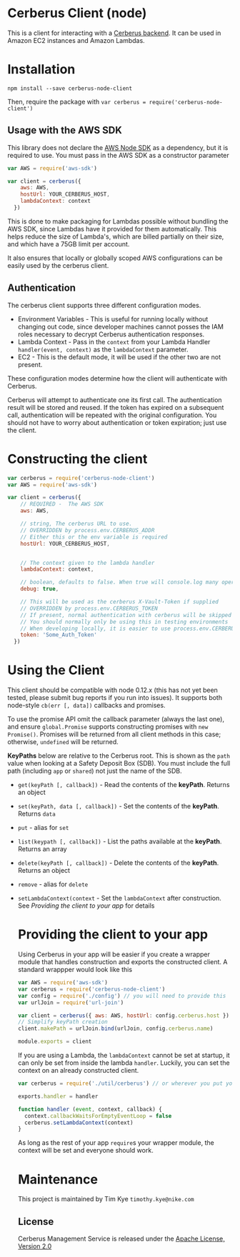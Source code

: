 # Cerberus Client (node)

This is a client for interacting with a [Cerberus backend](http://engineering.nike.com/cerberus). It can be used in Amazon EC2 instances and Amazon Lambdas.

# Installation

```
npm install --save cerberus-node-client
```

Then, require the package with `var cerberus = require('cerberus-node-client')`

## Usage with the AWS SDK

This library does not declare the [AWS Node SDK](https://github.com/aws/aws-sdk-js) as a dependency, but it is required to use. You must pass in the AWS SDK as a constructor parameter

```javascript
var AWS = require('aws-sdk')

var client = cerberus({
    aws: AWS,
    hostUrl: YOUR_CERBERUS_HOST,
    lambdaContext: context
  })
```

This is done to make packaging for Lambdas possible without bundling the AWS SDK, since Lambdas have it provided for them automatically. This helps reduce the size of Lambda's, which are billed partially on their size, and which have a 75GB limit per account.

It also ensures that locally or globally scoped AWS configurations can be easily used by the cerberus client.

## Authentication

The cerberus client supports three different configuration modes.

* Environment Variables - This is useful for running locally without changing out code, since developer machines cannot posses the IAM roles necessary to decrypt Cerberus authentication responses.
* Lambda Context - Pass in the `context` from your Lambda Handler `handler(event, context)` as the `lambdaContext` parameter.
* EC2 - This is the default mode, it will be used if the other two are not present.

These configuration modes determine how the client will authenticate with Cerberus.

Cerberus will attempt to authenticate one its first call. The authentication result will be stored and reused. If the token has expired on a subsequent call, authentication will be repeated with the original configuration. You should not have to worry about authentication or token expiration; just use the client.

# Constructing the client

```javascript
var cerberus = require('cerberus-node-client')
var AWS = require('aws-sdk')

var client = cerberus({
    // REQUIRED -  The AWS SDK
    aws: AWS,

    // string, The cerberus URL to use.
    // OVERRIDDEN by process.env.CERBERUS_ADDR
    // Either this or the env variable is required
    hostUrl: YOUR_CERBERUS_HOST,


    // The context given to the lambda handler
    lambdaContext: context,

    // boolean, defaults to false. When true will console.log many operations
    debug: true,

    // This will be used as the cerberus X-Vault-Token if supplied
    // OVERRIDDEN by process.env.CERBERUS_TOKEN
    // If present, normal authentication with cerberus will be skipped
    // You should normally only be using this in testing environments
    // When developing locally, it is easier to use process.env.CERBERUS_TOKEN
    token: 'Some_Auth_Token'
  })
```

# Using the Client

This client should be compatible with node 0.12.x (this has not yet been tested, please submit bug reports if you run into issues). It supports both node-style `cb(err [, data])` callbacks and promises.

To use the promise API omit the callback parameter (always the last one), and ensure `global.Promise` supports constructing promises with `new Promise()`. Promises will be returned from all client methods in this case; otherwise, `undefined` will be returned.

**KeyPaths** below are relative to the Cerberus root. This is shown as the `path` value when looking at a Safety Deposit Box (SDB). You must include the full path (including `app` or `shared`) not just the name of the SDB.

* `get(keyPath [, callback])` - Read the contents of the **keyPath**. Returns an object
* `set(keyPath, data [, callback])` - Set the contents of the **keyPath**. Returns `data`
* `put` - alias for `set`
* `list(keypath [, callback])` - List the paths available at the **keyPath**. Returns an array
* `delete(keyPath [, callback])` - Delete the contents of the **keyPath**. Returns an object
*  `remove` - alias for `delete`
* `setLambdaContext(context` - Set the `lambdaContext` after construction. See *Providing the client to your app* for details


  # Providing the client to your app

  Using Cerberus in your app will be easier if you create a wrapper module that handles construction and exports the constructed client. A standard wrappper would look like this

  ```javascript
  var AWS = require('aws-sdk')
  var cerberus = require('cerberus-node-client')
  var config = require('./config') // you will need to provide this
  var urlJoin = require('url-join')

  var client = cerberus({ aws: AWS, hostUrl: config.cerberus.host })
  // Simplify keyPath creation
  client.makePath = urlJoin.bind(urlJoin, config.cerberus.name)

  module.exports = client
  ```

  If you are using a Lambda, the `lambdaContext` cannot be set at startup, it can only be set from inside the lambda `handler`. Luckily, you can set the context on an already constructed client.

  ```javascript
  var cerberus = require('./util/cerberus') // or wherever you put your wrapper

  exports.handler = handler

  function handler (event, context, callback) {
    context.callbackWaitsForEmptyEventLoop = false
    cerberus.setLambdaContext(context)
  }
  ```

  As long as the rest of your app `require`s your wrapper module, the context will be set and everyone should work.

  # Maintenance

  This project is maintained by Tim Kye `timothy.kye@nike.com`

  ## License

  Cerberus Management Service is released under the [Apache License, Version 2.0](http://www.apache.org/licenses/LICENSE-2.0)

  [travis]:https://travis-ci.org/Nike-Inc/cerberus-management-service
  [travis img]:https://api.travis-ci.org/Nike-Inc/cerberus-management-service.svg?branch=master

  [license]:LICENSE.txt
  [license img]:https://img.shields.io/badge/License-Apache%202-blue.svg
